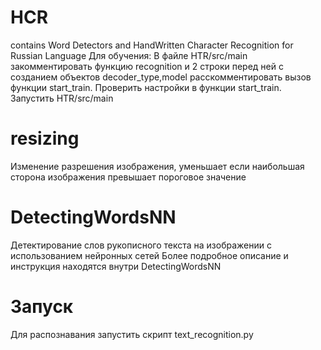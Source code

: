 
# HCR
contains Word Detectors and HandWritten Character Recognition for Russian Language
Для обучения:
В файле HTR/src/main закомментировать функцию recognition и 2 строки перед ней с созданием объектов decoder_type,model
расскомментировать вызов функции start_train. Проверить настройки в функции start_train.
Запустить HTR/src/main

# resizing
Изменение разрешения изображения, уменьшает если наибольшая сторона изображения превышает пороговое значение

# DetectingWordsNN
Детектирование слов рукописного текста на изображении с использованием нейронных сетей
Более подробное описание и инструкция находятся внутри DetectingWordsNN

# Запуск
Для распознавания запустить скрипт text_recognition.py
 
